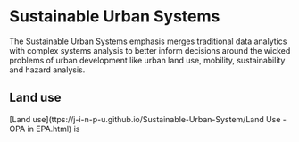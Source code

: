 # Sustainable Urban Systems
 
The Sustainable Urban Systems emphasis merges traditional data analytics with complex systems analysis to better inform decisions around the wicked problems of urban development like urban land use, mobility, sustainability and hazard analysis.

## Land use
[Land use](ttps://j-i-n-p-u.github.io/Sustainable-Urban-System/Land Use - OPA in EPA.html) is 
